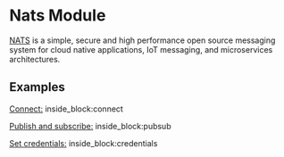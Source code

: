 # Nats Module

[NATS](https://nats.io/) is a simple, secure and high performance open source messaging system for cloud native applications, IoT messaging, and microservices architectures.

## Examples

<!--codeinclude-->
[Connect:](../../src/modules/nats/nats-container.test.ts) inside_block:connect
<!--/codeinclude-->

<!--codeinclude-->
[Publish and subscribe:](../../src/modules/nats/nats-container.test.ts) inside_block:pubsub
<!--/codeinclude-->

<!--codeinclude-->
[Set credentials:](../../src/modules/nats/nats-container.test.ts) inside_block:credentials
<!--/codeinclude-->
